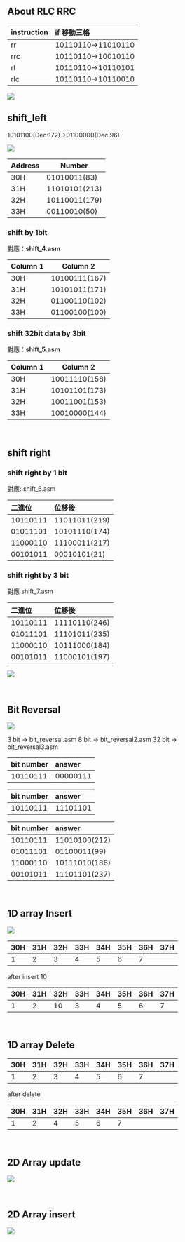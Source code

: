 
## About RLC RRC

| instruction | if 移動三格        |
|:----------- |:------------------ |
| rr          | 10110110->11010110 |
| rrc         | 10110110->10010110 |
| rl          | 10110110->10110101 |
| rlc         | 10110110->10110010 |


![](https://i.imgur.com/m4iEArk.png)

## shift_left 
10101100(Dec:172)->01100000(Dec:96)
 

![](https://i.imgur.com/ybWW5Ie.png)


| Address | Number |
| -------- | -------- |
|  30H        | 01010011(83)         |
|  31H        | 11010101(213)         |
|  32H        |  10110011(179)        |
| 33H     | 00110010(50)     |



### shift by 1bit
對應：**shift_4.asm**

| Column 1 | Column 2      |
|:-------- | ------------- |
| 30H      | 10100111(167) |
| 31H      | 10101011(171) |
| 32H      | 01100110(102) |
| 33H      | 01100100(100) |


### shift 32bit data by 3bit
對應：**shift_5.asm**

| Column 1 | Column 2      |
|:-------- | ------------- |
| 30H      | 10011110(158) |
| 31H      | 10101101(173) |
| 32H      | 10011001(153) |
| 33H      | 10010000(144) |

&nbsp;

## shift right
### shift right by 1 bit
對應: shift_6.asm

| 二進位   | 位移後   |
|:-------- |:-------- |
| 10110111 | 11011011(219) |
| 01011101 | 10101110(174) |
| 11000110 | 11100011(217) |
| 00101011 | 00010101(21) |

### shift right by 3 bit
對應 shift_7.asm

| 二進位   | 位移後   |
|:-------- |:-------- |
| 10110111 | 11110110(246) |
| 01011101 | 11101011(235) |
| 11000110 | 10111000(184) |
| 00101011 | 11000101(197) |


![](https://i.imgur.com/TKdwR2C.png)

&nbsp;

## Bit Reversal

![](https://i.imgur.com/a3FzF5k.png)

3 bit -> bit_reversal.asm
8 bit -> bit_reversal2.asm
32 bit -> bit_reversal3.asm



| bit number | answer   |
| ---------- |:-------- |
| 10110111   | 00000111 |

| bit number | answer   |
| ---------- |:-------- |
| 10110111   | 11101101 |


| bit number | answer   |
| ---------- |:-------- |
| 10110111   | 11010100(212) |
| 01011101   | 01100011(99) |
| 11000110   | 10111010(186) |
| 00101011   | 11101101(237) |


&nbsp;

## 1D array Insert

![](https://i.imgur.com/nUsQJaV.png)



| 30H | 31H | 32H | 33H | 34H | 35H | 36H | 37H |
| --- | --- | --- | --- | --- | --- |:--- | --- |
| 1   | 2   | 3   | 4   | 5   | 6   | 7   |     |

after insert 10

| 30H | 31H | 32H | 33H | 34H | 35H | 36H | 37H |
| --- | --- | --- | --- | --- | --- |:--- | --- |
| 1   | 2   | 10   | 3   | 4   | 5   | 6   |7     |

&nbsp;
## 1D array Delete


| 30H | 31H | 32H | 33H | 34H | 35H | 36H | 37H |
| --- | --- | --- | --- | --- | --- |:--- | --- |
| 1   | 2   | 3   | 4   | 5   | 6   | 7   |     |

after delete


| 30H | 31H | 32H | 33H | 34H | 35H | 36H | 37H |
| --- | --- | --- | --- | --- | --- |:--- | --- |
| 1   | 2   | 4   | 5   | 6   | 7   |    |     |

&nbsp;

## 2D Array update

![](https://i.imgur.com/jRWbthF.png)

&nbsp;


## 2D Array insert

![](https://i.imgur.com/wCwzFPM.png)
